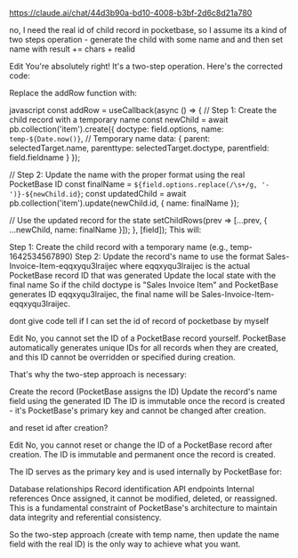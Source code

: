 https://claude.ai/chat/44d3b90a-bd10-4008-b3bf-2d6c8d21a780

no, I need the real id of child record in pocketbase, so I assume its a kind of two steps operation - generate the child with some name and and then set name with  result += chars + realid

Edit
You're absolutely right! It's a two-step operation. Here's the corrected code:

Replace the addRow function with:

javascript
const addRow = useCallback(async () => {
  // Step 1: Create the child record with a temporary name
  const newChild = await pb.collection('item').create({
    doctype: field.options,
    name: `temp-${Date.now()}`, // Temporary name
    data: { parent: selectedTarget.name, parenttype: selectedTarget.doctype, parentfield: field.fieldname }
  });
  
  // Step 2: Update the name with the proper format using the real PocketBase ID
  const finalName = `${field.options.replace(/\s+/g, '-')}-${newChild.id}`;
  const updatedChild = await pb.collection('item').update(newChild.id, {
    name: finalName
  });
  
  // Use the updated record for the state
  setChildRows(prev => [...prev, { ...newChild, name: finalName }]);
}, [field]);
This will:

Step 1: Create the child record with a temporary name (e.g., temp-1642534567890)
Step 2: Update the record's name to use the format Sales-Invoice-Item-eqqxyqu3lraijec where eqqxyqu3lraijec is the actual PocketBase record ID that was generated
Update the local state with the final name
So if the child doctype is "Sales Invoice Item" and PocketBase generates ID eqqxyqu3lraijec, the final name will be Sales-Invoice-Item-eqqxyqu3lraijec.





dont give code tell if I can set the id of record of pocketbase by myself

Edit
No, you cannot set the ID of a PocketBase record yourself. PocketBase automatically generates unique IDs for all records when they are created, and this ID cannot be overridden or specified during creation.

That's why the two-step approach is necessary:

Create the record (PocketBase assigns the ID)
Update the record's name field using the generated ID
The ID is immutable once the record is created - it's PocketBase's primary key and cannot be changed after creation.




and reset id after creation?

Edit
No, you cannot reset or change the ID of a PocketBase record after creation. The ID is immutable and permanent once the record is created.

The ID serves as the primary key and is used internally by PocketBase for:

Database relationships
Record identification
API endpoints
Internal references
Once assigned, it cannot be modified, deleted, or reassigned. This is a fundamental constraint of PocketBase's architecture to maintain data integrity and referential consistency.

So the two-step approach (create with temp name, then update the name field with the real ID) is the only way to achieve what you want.







